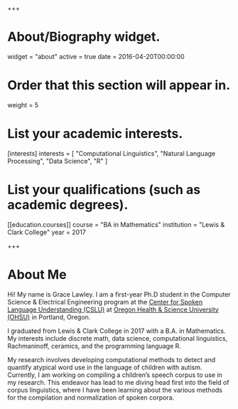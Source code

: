 +++
# About/Biography widget.
widget = "about"
active = true
date = 2016-04-20T00:00:00


# Order that this section will appear in.
weight = 5


# List your academic interests.
[interests]
  interests = [
    "Computational Linguistics",
    "Natural Language Processing",
    "Data Science",
    "R"
  ]

# List your qualifications (such as academic degrees).
[[education.courses]]
  course = "BA in Mathematics"
  institution = "Lewis & Clark College"
  year = 2017
 
+++


# About Me

Hi! My name is Grace Lawley. I am a first-year Ph.D student in the Computer Science & Electrical Engineering program at the [Center for Spoken Language Understanding (CSLU)](https://www.ohsu.edu/xd/research/centers-institutes/center-for-spoken-language-understanding/) at [Oregon Health & Science University (OHSU)](https://www.ohsu.edu/xd/) in Portland, Oregon.

I graduated from Lewis & Clark College in 2017 with a B.A. in Mathematics. My interests include discrete math, data science, computational linguistics, Rachmaninoff, ceramics, and the programming language R.

My research involves developing computational methods to detect and quantify atypical word use in the language of children with autism. Currently, I am working on compiling a children’s speech corpus to use in my research. This endeavor has lead to me diving head first into the field of corpus linguistics, where I have been learning about the various methods for the compilation and normalization of spoken corpora.

